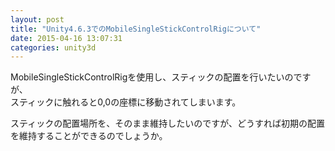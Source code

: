 ```yaml
---
layout: post
title: "Unity4.6.3でのMobileSingleStickControlRigについて"
date: 2015-04-16 13:07:31
categories: unity3d
---
```

<p>MobileSingleStickControlRigを使用し、スティックの配置を行いたいのですが、<br>
スティックに触れると0,0の座標に移動されてしまいます。</p>

<p>スティックの配置場所を、そのまま維持したいのですが、どうすれば初期の配置を維持することができるのでしょうか。</p>
